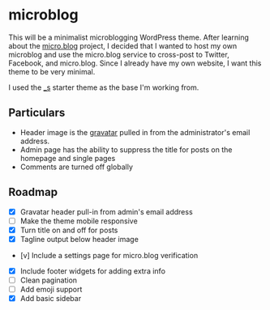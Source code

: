 # microblog

This will be a minimalist microblogging WordPress theme. After learning about the [micro.blog](http://micro.blog) project, I decided that I wanted to host my own microblog and use the micro.blog service to cross-post to Twitter, Facebook, and micro.blog. Since I already have my own website, I want this theme to be very minimal.

I used the [_s](https://github.com/Automattic/_s) starter theme as the base I'm working from. 

## Particulars

- Header image is the [gravatar](http://gravatar.com) pulled in from the administrator's email address. 
- Admin page has the ability to suppress the title for posts on the homepage and single pages
- Comments are turned off globally



## Roadmap

- [x] Gravatar header pull-in from admin's email address
- [ ] Make the theme mobile responsive
- [x] Turn title on and off for posts
- [x] Tagline output below header image
- [v] Include a settings page for micro.blog verification
- [x] Include footer widgets for adding extra info
- [ ] Clean pagination
- [ ] Add emoji support
- [x] Add basic sidebar
